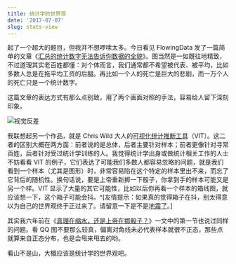 ```yaml
---
title: 统计学的世界观
date: '2017-07-07'
slug: stats-view
---
```


起了一个超大的题目，但我并不想啰嗦太多。今日看见 FlowingData 发了一篇简单的文章《[汇总的统计数字无法告诉你数据的全貌](http://flowingdata.com/2017/07/07/small-summary-stats/)》。图当然是一如既往地精致，不过道理其实老百姓都懂：对个体而言，我们通常都不希望被代表、被平均，比如多数人总是在拖平均工资的后腿。再比如一个人的死亡是巨大的悲剧，而一万个人的死亡只是一个统计数字。

这篇文章的表达方式有那么点别致，用了两个画面对照的手法，容易给人留下深刻印象。

![视觉反差](https://slides.yihui.org/gif/jump-off.gif)

我联想起另一个作品，就是 Chris Wild 大人的[可视化统计推断工具](https://www.stat.auckland.ac.nz/~wild/VIT/)（VIT）。这二者的区别大概在两方面：前者说的是总体，后者主要针对样本；前者更像针对寻常百姓，后者针对受过统计学训练的人。我觉得统计学出身或做统计相关工作的人士不妨看看 VIT 的例子，它们表达了可能我们多数人都容易忽略的问题，就是我们看到一个样本（尤其是图形）时，非常容易陷在这个特定的样本里出不来，而忘了它背后的随机性。换句话说，要是上帝重新掷一下骰子，你拿到手的样本可能又是另一个样。VIT 显示了大量的其它可能性，比如以后你再看一个样本的箱线图，就应该想一下，这个箱子可能会抖。^[友情提示：如果真的觉得箱子在抖，别太得意以为自己的世界观终于正过来了。请留意一下是不是[地震了](/cn/2008/05/earthquake/)。]

其实我六年前在《[真理在缩水，还是上帝在掷骰子？](https://cosx.org/2011/07/we-never-know-randomness/)》一文中的第一节也说过同样的问题。看 QQ 图不要那么较真，偏离对角线未必代表样本就很不正态，那些点就算来自正态分布，也是会甩来甩去的哟。

看山不是山，大概应该是统计学的世界观吧。
